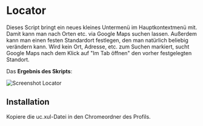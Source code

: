 # Locator
Dieses Script bringt ein neues kleines Untermenü im Hauptkontextmenü mit. Damit kann man nach Orten etc. via Google Maps 
suchen lassen. Außerdem kann man einen festen Standardort festlegen, den man natürlich beliebig verändern kann. Wird 
kein Ort, Adresse, etc. zum Suchen markiert, sucht Google Maps nach dem Klick auf "Im Tab öffnen" den vorher festgelegten 
Standort.

Das **Ergebnis des Skripts**:

![Screenshot Locator](https://github.com/ardiman/userChrome.js/raw/master/locator/scr_locator.png)


## Installation
Kopiere die uc.xul-Datei in den Chromeordner des Profils.